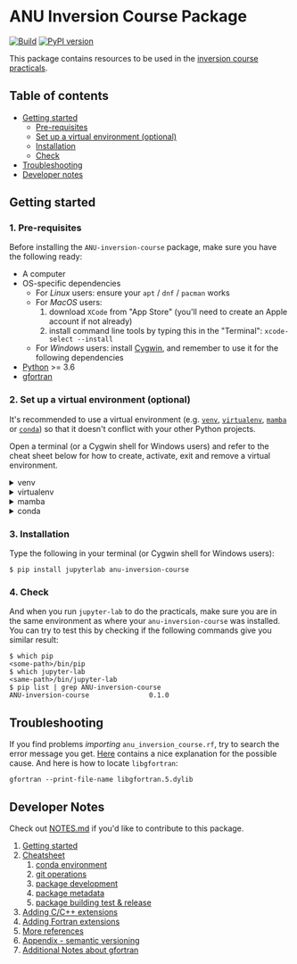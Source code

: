 # ANU Inversion Course Package

[![Build](https://github.com/anu-ilab/ANUInversionCourse/actions/workflows/build_wheels.yml/badge.svg?branch=main)](https://github.com/anu-ilab/ANUInversionCourse/actions/workflows/build_wheels.yml)
[![PyPI version](https://badge.fury.io/py/ANU-inversion-course.svg)](https://badge.fury.io/py/ANU-inversion-course)

This package contains resources to be used in the [inversion course practicals](https://github.com/anu-ilab/JupyterPracticals).

## Table of contents
- [Getting started](README.md#getting-started)
  - [Pre-requisites](README.md#1-pre-requisites)
  - [Set up a virtual environment (optional)](README.md#2-set-up-a-virtual-environment-optional)
  - [Installation](README.md#3-installation)
  - [Check](README.md#4-check)
- [Troubleshooting](README.md#troubleshooting)
- [Developer notes](README.md#developer-notes)

## Getting started

### 1. Pre-requisites

Before installing the `ANU-inversion-course` package, make sure you have the following ready:

- A computer
- OS-specific dependencies
  - For *Linux* users: ensure your `apt` / `dnf` / `pacman` works
  - For *MacOS* users: 
    1. download `XCode` from "App Store" (you'll need to create an Apple account if not already)
    2. install command line tools by typing this in the "Terminal": `xcode-select --install`
  - For *Windows* users: install [Cygwin](https://www.cygwin.com/), and remember to use it for the following dependencies
- [Python](https://www.python.org/downloads/) >= 3.6
- [gfortran](https://fortran-lang.org/learn/os_setup/install_gfortran)


### 2. Set up a virtual environment (optional)

It's recommended to use a virtual environment (e.g. [`venv`](https://docs.python.org/3/library/venv.html), [`virtualenv`](https://virtualenv.pypa.io/en/latest/), [`mamba`](https://mamba.readthedocs.io/en/latest/) or [`conda`](https://docs.conda.io/en/latest/)) so that it doesn't conflict with your other Python projects. 

Open a terminal (or a Cygwin shell for Windows users) and refer to the cheat sheet below for how to create, activate, exit and remove a virtual environment.

<details>
  <summary>venv</summary>

  Ensure you have *python >= 3.6*.

  Use the first two lines below to create and activate the new virtual environment. The other lines are for your
  future reference.

  ```console
  $ python -m venv <path-to-new-env>/inversion_course           # to create
  $ source <path-to-new-env>/inversion_course/bin/activate      # to activate
  $ deactivate                                                  # to exit
  $ rm -rf <path-to-new-env>/inversion_course                   # to remove
  ```
  
</details>

<details>
  <summary>virtualenv</summary>

  Use the first two lines below to create and activate the new virtual environment. The other lines are for your
  future reference.

  ```console
  $ virtualenv <path-to-new-env>/inversion_course -p=3.10       # to create
  $ source <path-to-new-env>/inversion_course/bin/activate      # to activate
  $ deactivate                                                  # to exit
  $ rm -rf <path-to-new-env>/inversion_course                   # to remove
  ```

</details>

<details>
  <summary>mamba</summary>

  Use the first two lines below to create and activate the new virtual environment. The other lines are for your
  future reference.

  ```console
  $ mamba create -n inversion_course python=3.10                # to create
  $ mamba activate inversion_course                             # to activate
  $ mamba deactivate                                            # to exit
  $ mamba env remove -n inversion_course                        # to remove
  ```

</details>

<details>
  <summary>conda</summary>

  Use the first two lines below to create and activate the new virtual environment. The other lines are for your
  future reference.

  ```console
  $ conda create -n inversion_course python=3.10                # to create
  $ conda activate inversion_course                             # to activate
  $ conda deactivate                                            # to exit
  $ conda env remove -n inversion_course                        # to remove
  ```

</details>


### 3. Installation

Type the following in your terminal (or Cygwin shell for Windows users):

```console
$ pip install jupyterlab anu-inversion-course
```

### 4. Check
And when you run `jupyter-lab` to do the practicals, make sure you are in the same environment as where your `anu-inversion-course` was installed. You can try to test this by checking if the following commands give you similar result:

```console
$ which pip
<some-path>/bin/pip
$ which jupyter-lab
<same-path>/bin/jupyter-lab
$ pip list | grep ANU-inversion-course
ANU-inversion-course               0.1.0
```

## Troubleshooting

If you find problems *importing* `anu_inversion_course.rf`, try to search the error message you get. [Here](https://stackoverflow.com/questions/58793399/importerror-library-not-loaded-for-f2py) contains a nice explanation for the possible cause. And here is how to locate `libgfortran`:
```console
gfortran --print-file-name libgfortran.5.dylib
```

## Developer Notes

Check out [NOTES.md](NOTES.md) if you'd like to contribute to this package.

1. [Getting started](NOTES.md#getting-started)
2. [Cheatsheet](NOTES.md#cheatsheet)
   1. [conda environment](NOTES.md#conda-environment)
   2. [git operations](NOTES.md#git-operations)
   3. [package development](NOTES.md#package-development)
   4. [package metadata](NOTES.md#package-metadata)
   5. [package building test & release](NOTES.md#package-building-test--release)
3. [Adding C/C++ extensions](NOTES.md#adding-cc-extensions)
4. [Adding Fortran extensions](NOTES.md#adding-fortran-extensions)
5. [More references](NOTES.md#more-references)
6. [Appendix - semantic versioning](NOTES.md#appendix-i---sementic-versioning)
7. [Additional Notes about gfortran](NOTES.md#additional-notes-about-gfortran)
